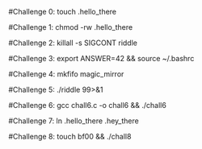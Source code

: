#Challenge 0:
touch .hello_there

#Challenge 1:
chmod -rw .hello_there

#Challenge 2:
killall -s SIGCONT riddle

#Challenge 3:
export ANSWER=42 && source ~/.bashrc

#Challenge 4:
mkfifo magic_mirror

#Challenge 5:
./riddle 99>&1

#Challenge 6:
gcc chall6.c -o chall6 && ./chall6

#Challenge 7:
ln .hello_there .hey_there

#Challenge 8:
touch bf00 && ./chall8 
